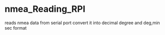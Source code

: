 # nmea_Reading_RPI
reads nmea data from serial port convert it into decimal degree and deg,min sec format
